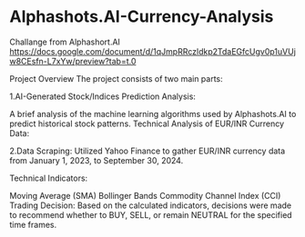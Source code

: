 # Alphashots.AI-Currency-Analysis

Challange from Alphashort.AI
https://docs.google.com/document/d/1qJmpRRczldkp2TdaEGfcUgv0p1uVUjw8CEsfn-L7xYw/preview?tab=t.0

Project Overview
The project consists of two main parts:

1.AI-Generated Stock/Indices Prediction Analysis:

A brief analysis of the machine learning algorithms used by Alphashots.AI to predict historical stock patterns.
Technical Analysis of EUR/INR Currency Data:

2.Data Scraping: Utilized Yahoo Finance to gather EUR/INR currency data from January 1, 2023, to September 30, 2024.

Technical Indicators:

Moving Average (SMA)
Bollinger Bands
Commodity Channel Index (CCI)
Trading Decision: Based on the calculated indicators, decisions were made to recommend whether to BUY, SELL, or remain NEUTRAL for the specified time frames.
